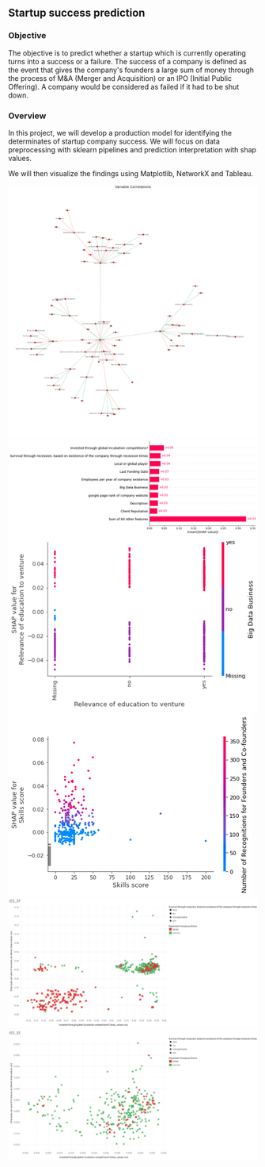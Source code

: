 ## Startup success prediction

### **Objective**
The objective is to predict whether a startup which is currently operating turns into a success or a failure. The success of a company is defined as the event that gives the company's founders a large sum of money through the process of M&A (Merger and Acquisition) or an IPO (Initial Public Offering). A company would be considered as failed if it had to be shut down.

### **Overview**
<p>
In this project, we will develop a production model for identifying the determinates of startup company success. We will focus on data preprocessing with sklearn pipelines and prediction interpretation with shap values.</p>

We will then visualize the findings using Matplotlib, NetworkX and Tableau.

![Correlation Map](./Assets/SS_NetworkGraph.png "Correlation Network Map")
![Shap Importance](./Assets/Shap.png "Shap Importance")
![Education and Big Data Business](./Assets/Edu&Big_data.png "SEducation and Big Data Business")
![Skills and Recognition](./Assets/Skill&rRcognition.png "Skills and Recognition")
![Success determinates](./Assets/IES_SF_all.png "Success determinates")
![Success determinates subset zoomed](./Assets/IES_SF_subset.png "Success determinates Subset Zoomed")
